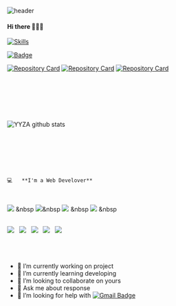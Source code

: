 ![header](https://capsule-render.vercel.app/api?type=waving&color=auto&height=200&section=header&text=%20&fontSize=90)
#### Hi there 👋👩‍💻




[![Skills](https://widget.realdeveloper.pro/api/top?stack=javascript,react,redux)](https://github.com/YYZA)




[![Badge](https://widget.realdeveloper.pro/api/badge?title=Skills&badges=JavaScript,Firebase,React,CSS,Redux,RESTAPI,axios,redux-thunk)](https://github.com/YYZA)

[![Repository Card](https://widget.realdeveloper.pro/api/card?user=YYZA&repo=team-voice-project)](https://github.com/YYZA/team-voice-project)
[![Repository Card](https://widget.realdeveloper.pro/api/card?user=janghyunmin&repo=StockApp)](https://github.com/janghyunmin/StockApp)
[![Repository Card](https://widget.realdeveloper.pro/api/card?user=janghyunmin&repo=MoneyPot)](https://github.com/YYZA/MoneyPot)
 
<br>
<br>
<br>
<br>
<br>


![YYZA github stats](https://github-readme-stats.vercel.app/api?username=YYZA&show_icons=true&theme=highcontrast)

<br>
<br>
<br>
<br>
<br>


<pre><code>💻   **I'm a Web Develover**        </code></pre>

</br>
<p align="left">

<img src="https://img.shields.io/badge/PHP-777BB4?style=flat-square&logo=Redux&logoColor=white"/></a> &nbsp 
<img src="https://img.shields.io/badge/Python-3766AB?style=flat-square&logo=React&logoColor=white"/></a>&nbsp 
<img src="https://img.shields.io/badge/JavaScript-F7DF1E?style=flat-square&logo=JavaScript&logoColor=white"/></a> &nbsp
<img src="https://img.shields.io/badge/c++-00599C?style=flat-square&logo=c%2B%2B&logoColor=white"/></a> &nbsp </br>

</br>
<img src="https://img.shields.io/badge/Apache-339933?style=flat-square&logo=Apache&logoColor=white"/></a> &nbsp
<img src="https://img.shields.io/badge/Node.js-339933?style=flat-square&logo=Node.js&logoColor=white"/></a> &nbsp
<img src="https://img.shields.io/badge/Firebase-4479A1?style=flat-square&logo=Firebase&logoColor=#FFCA28"/></a> &nbsp 
<img src="https://img.shields.io/badge/HTML5-E34F26?style=flat-square&logo=HTML5&logoColor=white"/></a> &nbsp 
<img src="https://img.shields.io/badge/CSS3-1572B6?style=flat-square&logo=CSS3&logoColor=white"/></a> &nbsp  </br>

<br>
<br>
<br>

- 🔭 I’m currently working on project
- 🌱 I’m currently learning developing
- 👯 I’m looking to collaborate on yours
- 💬 Ask me about response
- 🤔 I’m looking for help with [![Gmail Badge](https://img.shields.io/badge/Gmail-d14836?style=flat-square&logo=Gmail&logoColor=white&link=mailto:wkd556@gmail.com)](mailto:wkd556@gmail.com)






<!--![Top Langs](https://github-readme-stats.vercel.app/api/top-langs/?username=janghyunmin&show_icons=true&theme=highcontrast&hide=python&layout=compact) -->

